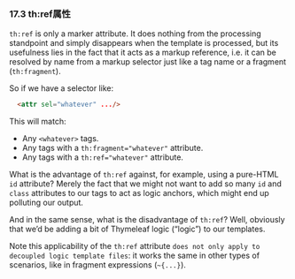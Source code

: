### 17.3 th:ref属性

`th:ref` is only a marker attribute. It does nothing from the processing standpoint and simply disappears when the template is processed, but its usefulness lies in the fact that it acts as a markup reference, i.e. it can be resolved by name from a markup selector just like a tag name or a fragment (`th:fragment`).

So if we have a selector like:
```html
  <attr sel="whatever" .../>
```
This will match:

- Any `<whatever>` tags.
- Any tags with a `th:fragment="whatever"` attribute.
- Any tags with a `th:ref="whatever"` attribute.

What is the advantage of `th:ref` against, for example, using a pure-HTML `id` attribute? Merely the fact that we might not want to add so many `id` and `class` attributes to our tags to act as logic anchors, which might end up polluting our output.

And in the same sense, what is the disadvantage of `th:ref`? Well, obviously that we’d be adding a bit of Thymeleaf logic (“logic”) to our templates.

Note this applicability of the `th:ref` attribute `does not only apply to decoupled logic template files`: it works the same in other types of scenarios, like in fragment expressions (`~{...}`).

